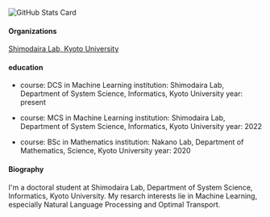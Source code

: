![GitHub Stats Card](https://github-readme-stats.vercel.app/api?username=ymgw55)

<!--- 
![Top Languages Card](https://github-readme-stats.vercel.app/api/top-langs/?username=ymgw55)
--->

#### Organizations
[Shimodaira Lab, Kyoto University]("http://stat.sys.i.kyoto-u.ac.jp/")


#### education
  * course: DCS in Machine Learning
    institution: Shimodaira Lab, Department of System Science, Informatics, Kyoto University
    year: present

  * course: MCS in Machine Learning
    institution: Shimodaira Lab, Department of System Science, Informatics, Kyoto University
    year: 2022
    
  * course: BSc in Mathematics
    institution: Nakano Lab, Department of Mathematics, Science, Kyoto University
    year: 2020

#### Biography
I'm a doctoral student at Shimodaira Lab, Department of System Science, Informatics, Kyoto University. My resarch interests lie in Machine Learning, especially Natural Language Processing and Optimal Transport.
